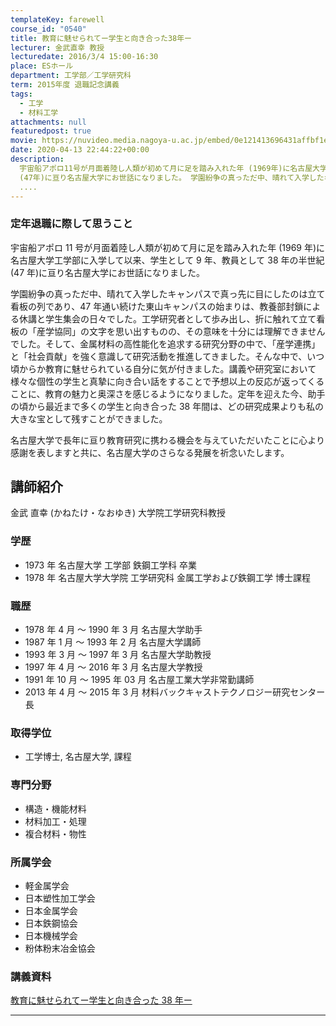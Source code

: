 ```yaml
---
templateKey: farewell
course_id: "0540"
title: 教育に魅せられてー学生と向き合った38年ー
lecturer: 金武直幸 教授
lecturedate: 2016/3/4 15:00-16:30
place: ESホール
department: 工学部／工学研究科
term: 2015年度 退職記念講義
tags:
  - 工学
  - 材料工学
attachments: null
featuredpost: true
movie: https://nuvideo.media.nagoya-u.ac.jp/embed/0e121413696431affbf1e2475ffd9d78665b4d80
date: 2020-04-13 22:44:22+00:00
description:
  宇宙船アポロ11号が月面着陸し人類が初めて月に足を踏み入れた年 (1969年)に名古屋大学工学部に入学して以来、学生として9年、教員として38年の半世紀
  (47年)に亘り名古屋大学にお世話になりました。 学園紛争の真っただ中、晴れて入学したキャンパスで真っ先に目にしたのは立て看板の列であり、47年通い続けた東山キャンパスの始まりは、教養部封鎖による休講と学生集会の日々でした。工学研究者とし
  ....
---
```


### 定年退職に際して思うこと

宇宙船アポロ 11 号が月面着陸し人類が初めて月に足を踏み入れた年 (1969 年)に名古屋大学工学部に入学して以来、学生として 9 年、教員として 38 年の半世紀 (47 年)に亘り名古屋大学にお世話になりました。

学園紛争の真っただ中、晴れて入学したキャンパスで真っ先に目にしたのは立て看板の列であり、47 年通い続けた東山キャンパスの始まりは、教養部封鎖による休講と学生集会の日々でした。工学研究者として歩み出し、折に触れて立て看板の「産学協同」の文字を思い出すものの、その意味を十分には理解できませんでした。そして、金属材料の高性能化を追求する研究分野の中で、「産学連携」と「社会貢献」を強く意識して研究活動を推進してきました。そんな中で、いつ頃からか教育に魅せられている自分に気が付きました。講義や研究室において様々な個性の学生と真摯に向き合い話をすることで予想以上の反応が返ってくることに、教育の魅力と奥深さを感じるようになりました。定年を迎えた今、助手の頃から最近まで多くの学生と向き合った 38 年間は、どの研究成果よりも私の大きな宝として残すことができました。

名古屋大学で長年に亘り教育研究に携わる機会を与えていただいたことに心より感謝を表しますと共に、名古屋大学のさらなる発展を祈念いたします。

## 講師紹介

金武 直幸 (かねたけ・なおゆき) 大学院工学研究科教授

### 学歴

- 1973 年 名古屋大学 工学部 鉄鋼工学科 卒業
- 1978 年 名古屋大学大学院 工学研究科 金属工学および鉄鋼工学 博士課程

### 職歴

- 1978 年 4 月 ～ 1990 年 3 月 名古屋大学助手
- 1987 年 1 月 ～ 1993 年 2 月 名古屋大学講師
- 1993 年 3 月 ～ 1997 年 3 月 名古屋大学助教授
- 1997 年 4 月 ～ 2016 年 3 月 名古屋大学教授
- 1991 年 10 月 ～ 1995 年 03 月 名古屋工業大学非常勤講師
- 2013 年 4 月 ～ 2015 年 3 月 材料バックキャストテクノロジー研究センター長

### 取得学位

- 工学博士, 名古屋大学, 課程

### 専門分野

- 構造・機能材料
- 材料加工・処理
- 複合材料・物性

### 所属学会

- 軽金属学会
- 日本塑性加工学会
- 日本金属学会
- 日本鉄鋼協会
- 日本機械学会
- 粉体粉末冶金協会

### 講義資料

[教育に魅せられてー学生と向き合った 38 年ー](https://ocw.nagoya-u.jp/files/540/saishinban.pdf)

---
